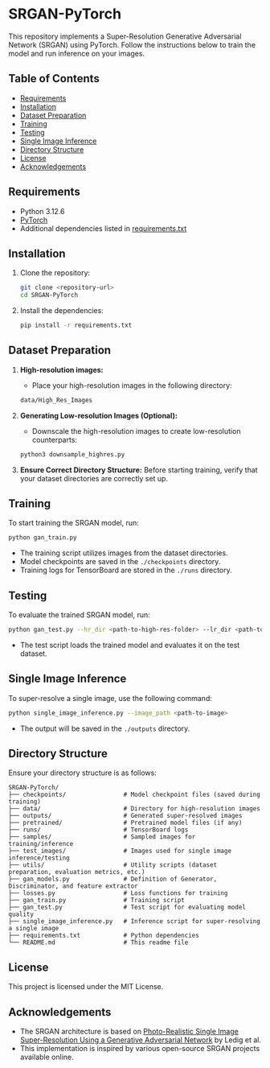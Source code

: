 # SRGAN-PyTorch

This repository implements a Super-Resolution Generative Adversarial Network (SRGAN) using PyTorch. Follow the instructions below to train the model and run inference on your images.

## Table of Contents

- [Requirements](#requirements)
- [Installation](#installation)
- [Dataset Preparation](#dataset-preparation)
- [Training](#training)
- [Testing](#testing)
- [Single Image Inference](#single-image-inference)
- [Directory Structure](#directory-structure)
- [License](#license)
- [Acknowledgements](#acknowledgements)

## Requirements

- Python 3.12.6
- [PyTorch](https://pytorch.org/get-started/previous-versions/)
- Additional dependencies listed in [requirements.txt](requirements.txt)

## Installation

1. Clone the repository:
   ```bash
   git clone <repository-url>
   cd SRGAN-PyTorch
   ```
2. Install the dependencies:
   ```bash
   pip install -r requirements.txt
   ```

## Dataset Preparation

1. **High-resolution images:**
   - Place your high-resolution images in the following directory:
   ```bash
   data/High_Res_Images
   ```

2. **Generating Low-resolution Images (Optional):**
   - Downscale the high-resolution images to create low-resolution counterparts:
   ```bash
   python3 downsample_highres.py
   ```

3. **Ensure Correct Directory Structure:**
   Before starting training, verify that your dataset directories are correctly set up.

## Training

To start training the SRGAN model, run:

```bash
python gan_train.py
```

- The training script utilizes images from the dataset directories.
- Model checkpoints are saved in the `./checkpoints` directory.
- Training logs for TensorBoard are stored in the `./runs` directory.

## Testing

To evaluate the trained SRGAN model, run:

```bash
python gan_test.py --hr_dir <path-to-high-res-folder> --lr_dir <path-to-low-res-folder> --model <path-to-checkpoint>
```

- The test script loads the trained model and evaluates it on the test dataset.

## Single Image Inference

To super-resolve a single image, use the following command:

```bash
python single_image_inference.py --image_path <path-to-image>
```

- The output will be saved in the `./outputs` directory.

## Directory Structure

Ensure your directory structure is as follows:

```
SRGAN-PyTorch/
├── checkpoints/                # Model checkpoint files (saved during training)
├── data/                       # Directory for high-resolution images
├── outputs/                    # Generated super-resolved images
├── pretrained/                 # Pretrained model files (if any)
├── runs/                       # TensorBoard logs
├── samples/                    # Sampled images for training/inference
├── test_images/                # Images used for single image inference/testing
├── utils/                      # Utility scripts (dataset preparation, evaluation metrics, etc.)
├── gan_models.py               # Definition of Generator, Discriminator, and feature extractor
├── losses.py                   # Loss functions for training
├── gan_train.py                # Training script
├── gan_test.py                 # Test script for evaluating model quality
├── single_image_inference.py   # Inference script for super-resolving a single image
├── requirements.txt            # Python dependencies
└── README.md                   # This readme file
```

## License

This project is licensed under the MIT License.

## Acknowledgements

- The SRGAN architecture is based on [Photo-Realistic Single Image Super-Resolution Using a Generative Adversarial Network](https://arxiv.org/abs/1609.04802) by Ledig et al.
- This implementation is inspired by various open-source SRGAN projects available online.

